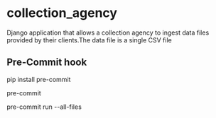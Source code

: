 # collection_agency
Django application that allows a collection agency to ingest data files provided by their clients.The data file is a single CSV file


## Pre-Commit hook

pip install pre-commit

pre-commit

pre-commit run --all-files
